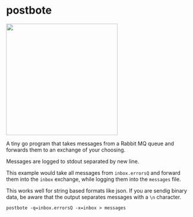 # postbote

<img src="http://www.preiser-figuren-onlineshop.com/images/product_images/popup_images/Preiser/PREI045073.jpg" height="300px"/>

A tiny go program that takes messages from a Rabbit MQ queue and forwards them to an exchange of your choosing.

Messages are logged to stdout separated by new line.

This example would take all messages from `inbox.errorsQ` and forward them into the `inbox` exchange, while logging them into the `messages` file.

This works well for string based formats like json.
If you are sendig binary data, be aware that the output separates messages with a `\n` character.

```
postbote -q=inbox.errorsQ -x=inbox > messages
```
